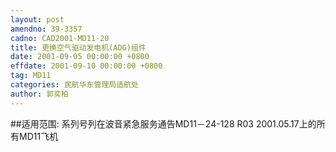 ```yaml
---
layout: post
amendno: 39-3357
cadno: CAD2001-MD11-20
title: 更换空气驱动发电机(ADG)组件
date: 2001-09-05 00:00:00 +0800
effdate: 2001-09-10 00:00:00 +0800
tag: MD11
categories: 民航华东管理局适航处
author: 郭奕柏
---
```


##适用范围:
系列号列在波音紧急服务通告MD11－24-128 R03 2001.05.17上的所有MD11飞机

